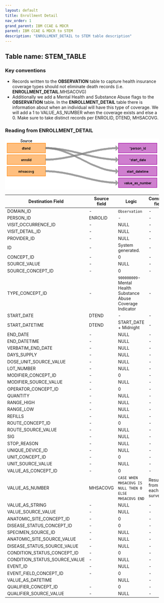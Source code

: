 ```yaml
---
layout: default
title: Enrollment Detail
nav_order: 1
grand_parent: IBM CCAE & MDCR
parent: IBM CCAE & MDCR to STEM
description: "ENROLLMENT_DETAIL to STEM table description"
---
```


## Table name: **STEM_TABLE**

### Key conventions
* Records written to the **OBSERVATION** table to capture health insurance coverage types should not eliminate death records (i.e. **ENROLLMENT_DETAIL**.MHSACOVG)
* Additionally we add a Mental Health and Substance Abuse flags to the **OBSERVATION** table.  In the **ENROLLMENT_DETAIL** table there is information about when an individual will have this type of coverage.  We will add a 1 to VALUE_AS_NUMBER when the coverage exists and else a 0.  Make sure to take distinct records per ENROLID, DTEND, MHSACOVG.  


### Reading from **ENROLLMENT_DETAIL**

![](images/image7.png)

| Destination Field | Source field | Logic | Comment field |
| --- | --- | --- | --- |
| DOMAIN_ID | - | `Observation` | - |
| PERSON_ID | ENROLID | - | - |
| VISIT_OCCURRENCE_ID | - | NULL | - |
| VISIT_DETAIL_ID | - | NULL | - |
| PROVIDER_ID | - | NULL | -  |
| ID | - | System generated. | - |
| CONCEPT_ID | - | 0 | - |
| SOURCE_VALUE | - | NULL | - |
| SOURCE_CONCEPT_ID | - | 0 | - |
| TYPE_CONCEPT_ID | - | `900000009`- Mental Health Substance Abuse Coverage Indicator | - |
| START_DATE | DTEND | - | - |
| START_DATETIME | DTEND | START_DATE + Midnight | - |
| END_DATE | - | NULL | - |
| END_DATETIME | - | NULL | - |
| VERBATIM_END_DATE | - | NULL | - |
| DAYS_SUPPLY | - | NULL | - |
| DOSE_UNIT_SOURCE_VALUE | - | NULL | - |
| LOT_NUMBER | - | NULL | - |
| MODIFIER_CONCEPT_ID  | - | 0 | - |
| MODIFIER_SOURCE_VALUE | - | NULL | - |
| OPERATOR_CONCEPT_ID | - | 0 | - |
| QUANTITY | - | NULL | - |
| RANGE_HIGH | - | NULL | - |
| RANGE_LOW | - | NULL | - |
| REFILLS | - | NULL | - |
| ROUTE_CONCEPT_ID | - | 0 | - |
| ROUTE_SOURCE_VALUE | - | NULL | - |
| SIG | - | NULL | - |
| STOP_REASON | - | NULL | - |
| UNIQUE_DEVICE_ID | - | NULL | - |
| UNIT_CONCEPT_ID | - | 0 | - |
| UNIT_SOURCE_VALUE | - | NULL | - |
| VALUE_AS_CONCEPT_ID | - | 0 | - |
| VALUE_AS_NUMBER | MHSACOVG | `CASE WHEN MHSACOVG IS NULL THEN 0 ELSE MHSACOVG END` | Result from each survey  |
| VALUE_AS_STRING | - | NULL | - |
| VALUE_SOURCE_VALUE | - | NULL | - |
| ANATOMIC_SITE_CONCEPT_ID | - | 0 | - |
| DISEASE_STATUS_CONCEPT_ID | - | 0 | - |
| SPECIMEN_SOURCE_ID | - | NULL | - |
| ANATOMIC_SITE_SOURCE_VALUE | - | NULL | - |
| DISEASE_STATUS_SOURCE_VALUE | - | NULL | - |
| CONDITION_STATUS_CONCEPT_ID | - | 0 | - |
| CONDITION_STATUS_SOURCE_VALUE | - | NULL | - |
| EVENT_ID | - | NULL | - |
| EVENT_FIELD_CONCEPT_ID | - | 0 | - |
| VALUE_AS_DATETIME |  | NULL | - |
| QUALIFIER_CONCEPT_ID | - | 0 | - |
| QUALIFIER_SOURCE_VALUE | - | NULL | - |
